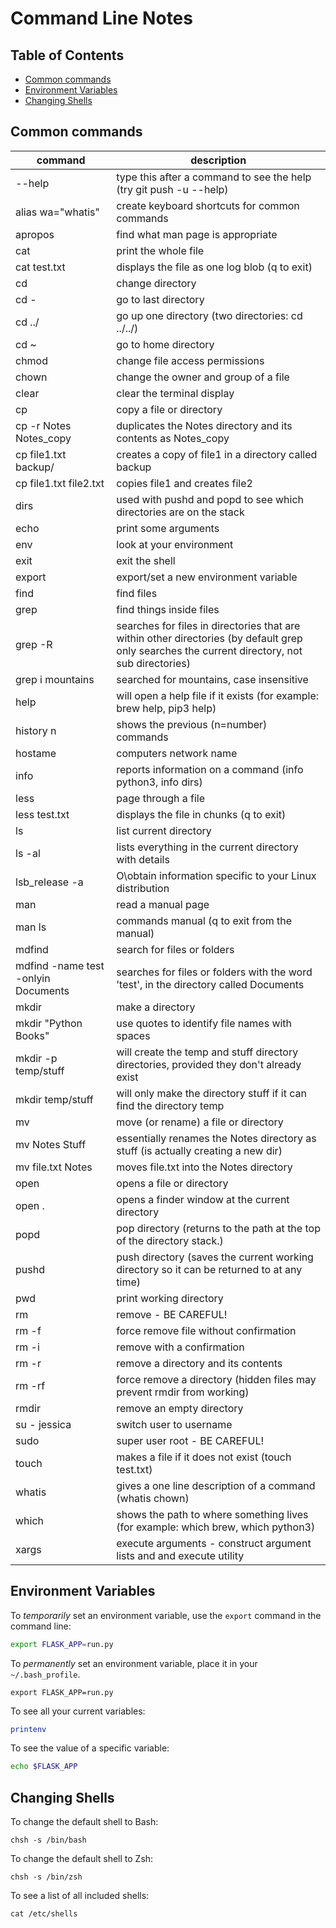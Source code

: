 # Command Line Notes

## Table of Contents

<!-- toc -->

- [Common commands](#common-commands)
- [Environment Variables](#environment-variables)
- [Changing Shells](#changing-shells)

<!-- tocstop -->

## Common commands

command | description
------- | -----------
--help | type this after a command to see the help (try git push -u --help)
alias wa="whatis" | create keyboard shortcuts for common commands
apropos | find what man page is appropriate
cat | print the whole file
cat test.txt | displays the file as one log blob (q to exit)
cd | change directory
cd - | go to last directory
cd ../ | go up one directory (two directories: cd ../../)
cd ~ | go to home directory
chmod | change file access permissions
chown | change the owner and group of a file
clear | clear the terminal display
cp | copy a file or directory
cp -r Notes Notes_copy | duplicates the Notes directory and its contents as Notes_copy
cp file1.txt backup/ | creates a copy of file1 in a directory called backup
cp file1.txt file2.txt | copies file1 and creates file2
dirs | used with pushd and popd to see which directories are on the stack
echo | print some arguments
env | look at your environment
exit | exit the shell
export | export/set a new environment variable
find | find files
grep | find things inside files
grep -R | searches for files in directories that are within other directories (by default grep only searches the current directory, not sub directories)
grep i mountains | searched for mountains, case insensitive
help | will open a help file if it exists (for example: brew help, pip3 help)
history n | shows the previous (n=number) commands
hostame | computers network name
info | reports information on a command (info python3, info dirs)
less | page through a file
less test.txt | displays the file in chunks (q to exit)
ls | list current directory
ls -al | lists everything in the current directory with details
lsb_release -a | O\obtain information specific to your Linux distribution
man | read a manual page
man ls | commands manual (q to exit from the manual)
mdfind | search for files or folders
mdfind -name test -onlyin Documents | searches for files or folders with the word 'test', in the directory called Documents
mkdir | make a directory
mkdir "Python Books" | use quotes to identify file names with spaces
mkdir -p temp/stuff | will create the temp and stuff directory directories, provided they don't already exist
mkdir temp/stuff | will only make the directory stuff if it can find the directory temp
mv | move (or rename) a file or directory
mv Notes Stuff | essentially renames the Notes directory as stuff (is actually creating a new dir)
mv file.txt Notes | moves file.txt into the Notes directory
open | opens a file or directory
open . | opens a finder window at the current directory
popd | pop directory (returns to the path at the top of the directory stack.)
pushd | push directory (saves the current working directory so it can be returned to at any time)
pwd | print working directory
rm | remove - BE CAREFUL!
rm -f | force remove file without confirmation
rm -i | remove with a confirmation
rm -r | remove a directory and its contents
rm -rf | force remove a directory (hidden files may prevent rmdir from working)
rmdir | remove an empty directory
su - jessica | switch user to username
sudo | super user root - BE CAREFUL!
touch | makes a file if it does not exist (touch test.txt)
whatis | gives a one line description of a command (whatis chown)
which | shows the path to where something lives (for example: which brew, which python3)
xargs | execute arguments - construct argument lists and and execute utility



## Environment Variables

To *temporarily* set an environment variable, use the `export` command in the command line:

```bash
export FLASK_APP=run.py
```

To *permanently* set an environment variable, place it in your `~/.bash_profile`.

```text
export FLASK_APP=run.py
```

To see all your current variables:

```bash
printenv
```

To see the value of a specific variable:

```bash
echo $FLASK_APP
```

## Changing Shells

To change the default shell to Bash:

```
chsh -s /bin/bash
```

To change the default shell to Zsh:

```
chsh -s /bin/zsh
```

To see a list of all included shells:

```
cat /etc/shells
```
